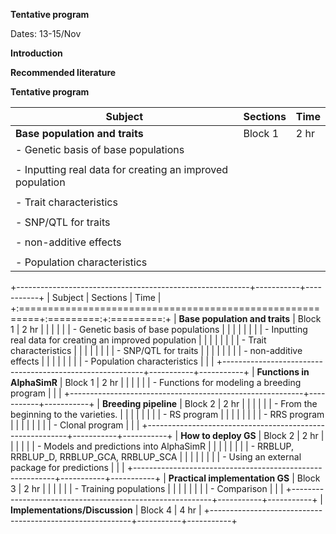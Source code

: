 **Tentative program**

Dates: 13-15/Nov

**Introduction**


**Recommended literature**


**Tentative program**

|Subject                                                   | Sections  | Time  |
|----------------------------------------------------------|-----------|-------|
|**Base population and traits**                            |  Block 1  |  2 hr |
| -   Genetic basis of base populations                    |           |       | 
|                                                          |           |           |
| -   Inputting real data for creating an improved population |           |           |
|                                                          |           |           |
| -   Trait characteristics                                |           |           |
|                                                          |           |           |
| -   SNP/QTL for traits                                   |           |           |
|                                                          |           |           |
| -   non-additive effects                                 |           |           |
|                                                          |           |           |
| -   Population characteristics                           |           |           |



+----------------------------------------------------------+-----------+-----------+
| Subject                                                  | Sections  | Time      |
+:=========================================================+:=========:+:=========:+
| **Base population and traits**                           | Block 1   | 2 hr      |
|                                                          |           |           |
| -   Genetic basis of base populations                    |           |           |
|                                                          |           |           |
| -   Inputting real data for creating an improved population |           |           |
|                                                          |           |           |
| -   Trait characteristics                                |           |           |
|                                                          |           |           |
| -   SNP/QTL for traits                                   |           |           |
|                                                          |           |           |
| -   non-additive effects                                 |           |           |
|                                                          |           |           |
| -   Population characteristics                           |           |           |
+----------------------------------------------------------+-----------+-----------+
| **Functions in AlphaSimR**                               | Block 1   | 2 hr      |
|                                                          |           |           |
| -   Functions for modeling a breeding program        |           |           |
+----------------------------------------------------------+-----------+-----------+
| **Breeding pipeline**                                    | Block 2   | 2 hr      |
|                                                          |           |           |
| -   From the beginning to the varieties.                 |           |           |
|                                                          |           |           |
| -   RS program                                           |           |           |
|                                                          |           |           |
| -   RRS program                                          |           |           |
|                                                          |           |           |
| -   Clonal program                                       |           |           |
+----------------------------------------------------------+-----------+-----------+
| **How to deploy GS**                                     | Block 2   | 2 hr      |
|                                                          |           |           |
| -   Models and predictions into AlphaSimR                |           |           |
|                                                          |           |           |
| -   RRBLUP, RRBLUP_D, RRBLUP_GCA, RRBLUP_SCA             |           |           |
|                                                          |           |           |
| -   Using an external package for predictions            |           |           |
+----------------------------------------------------------+-----------+-----------+
| **Practical implementation GS**                          | Block 3   | 2 hr      |
|                                                          |           |           |
| -   Training populations                                 |           |           |
|                                                          |           |           |
| -   Comparison                                           |           |           |
+----------------------------------------------------------+-----------+-----------+
| **Implementations/Discussion**                           | Block 4   | 4 hr      |
+----------------------------------------------------------+-----------+-----------+
